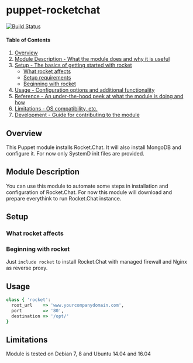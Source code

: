 # puppet-rocketchat
[![Build Status](https://travis-ci.org/RocketChat/puppet-rocket.svg?branch=master)](https://travis-ci.org/RocketChat/puppet-rocket)

#### Table of Contents

1. [Overview](#overview)
2. [Module Description - What the module does and why it is useful](#module-description)
3. [Setup - The basics of getting started with rocket](#setup)
    * [What rocket affects](#what-rocket-affects)
    * [Setup requirements](#setup-requirements)
    * [Beginning with rocket](#beginning-with-rocket)
4. [Usage - Configuration options and additional functionality](#usage)
5. [Reference - An under-the-hood peek at what the module is doing and how](#reference)
5. [Limitations - OS compatibility, etc.](#limitations)
6. [Development - Guide for contributing to the module](#development)

## Overview
This Puppet module installs Rocket.Chat. It will also install MongoDB and configure it. For now only SystemD init files are provided.

## Module Description

You can use this module to automate some steps in installation and configuration of Rocket.Chat. For now this module will download and prepare everythink to run Rocket.Chat instance.

## Setup

### What rocket affects

### Beginning with rocket

Just `include rocket` to install Rocket.Chat with managed firewall and Nginx as reverse proxy.

## Usage

```ruby
class { 'rocket':
  root_url    => 'www.yourcompanydomain.com',
  port        => '80',
  destination => '/opt/'
}
```

## Limitations

Module is tested on Debian 7, 8 and Ubuntu 14.04 and 16.04
